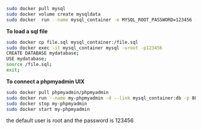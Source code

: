 ```bash
sudo docker pull mysql
sudo docker volume create mysqldata
sudo docker  run --name mysql_container -e MYSQL_ROOT_PASSWORD=123456 -d -p 3306:3306 -v mysqldata:/var/lib/mysql mysql
```

**To load a sql file**
```bash
sudo docker cp file.sql mysql_container:/file.sql
sudo docker exec -it mysql_container mysql -uroot -p123456
CREATE DATABASE mydatabase;
USE mydatabase;
source /file.sql;
exit;
```

**To connect a phpmyadmin UIX**
```bash
sudo docker pull phpmyadmin/phpmyadmin
sudo docker run --name my-phpmyadmin -d --link mysql_container:db -p 8080:80 phpmyadmin/phpmyadmin
sudo docker stop my-phpmyadmin
sudo docker start my-phpmyadmin
```

the default user is root and the password is 123456
